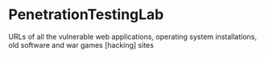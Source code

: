 # PenetrationTestingLab
URLs of all the vulnerable web applications, operating system installations, old software and war games [hacking] sites
